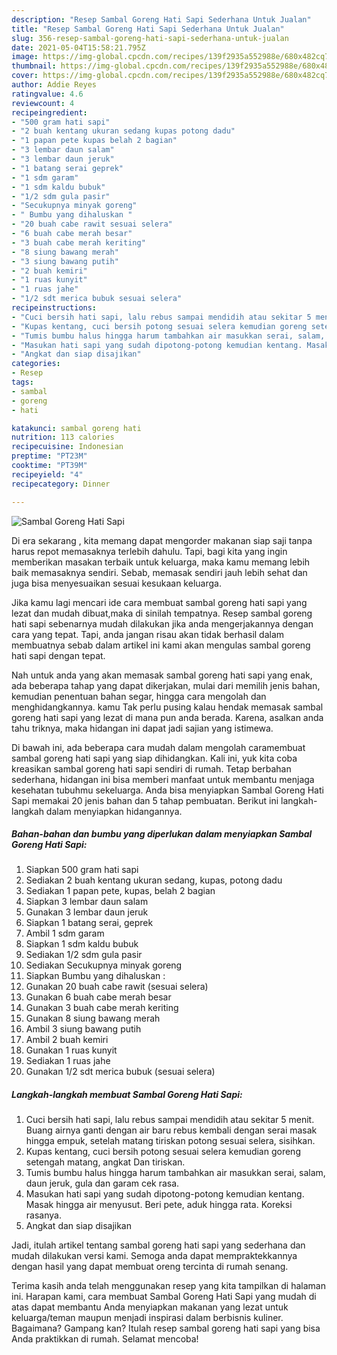 ```yaml
---
description: "Resep Sambal Goreng Hati Sapi Sederhana Untuk Jualan"
title: "Resep Sambal Goreng Hati Sapi Sederhana Untuk Jualan"
slug: 356-resep-sambal-goreng-hati-sapi-sederhana-untuk-jualan
date: 2021-05-04T15:58:21.795Z
image: https://img-global.cpcdn.com/recipes/139f2935a552988e/680x482cq70/sambal-goreng-hati-sapi-foto-resep-utama.jpg
thumbnail: https://img-global.cpcdn.com/recipes/139f2935a552988e/680x482cq70/sambal-goreng-hati-sapi-foto-resep-utama.jpg
cover: https://img-global.cpcdn.com/recipes/139f2935a552988e/680x482cq70/sambal-goreng-hati-sapi-foto-resep-utama.jpg
author: Addie Reyes
ratingvalue: 4.6
reviewcount: 4
recipeingredient:
- "500 gram hati sapi"
- "2 buah kentang ukuran sedang kupas potong dadu"
- "1 papan pete kupas belah 2 bagian"
- "3 lembar daun salam"
- "3 lembar daun jeruk"
- "1 batang serai geprek"
- "1 sdm garam"
- "1 sdm kaldu bubuk"
- "1/2 sdm gula pasir"
- "Secukupnya minyak goreng"
- " Bumbu yang dihaluskan "
- "20 buah cabe rawit sesuai selera"
- "6 buah cabe merah besar"
- "3 buah cabe merah keriting"
- "8 siung bawang merah"
- "3 siung bawang putih"
- "2 buah kemiri"
- "1 ruas kunyit"
- "1 ruas jahe"
- "1/2 sdt merica bubuk sesuai selera"
recipeinstructions:
- "Cuci bersih hati sapi, lalu rebus sampai mendidih atau sekitar 5 menit. Buang airnya ganti dengan air baru rebus kembali dengan serai masak hingga empuk, setelah matang tiriskan potong sesuai selera, sisihkan."
- "Kupas kentang, cuci bersih potong sesuai selera kemudian goreng setengah matang, angkat Dan tiriskan."
- "Tumis bumbu halus hingga harum tambahkan air masukkan serai, salam, daun jeruk, gula dan garam cek rasa."
- "Masukan hati sapi yang sudah dipotong-potong kemudian kentang. Masak hingga air menyusut. Beri pete, aduk hingga rata. Koreksi rasanya."
- "Angkat dan siap disajikan"
categories:
- Resep
tags:
- sambal
- goreng
- hati

katakunci: sambal goreng hati 
nutrition: 113 calories
recipecuisine: Indonesian
preptime: "PT23M"
cooktime: "PT39M"
recipeyield: "4"
recipecategory: Dinner

---
```



![Sambal Goreng Hati Sapi](https://img-global.cpcdn.com/recipes/139f2935a552988e/680x482cq70/sambal-goreng-hati-sapi-foto-resep-utama.jpg)

Di era  sekarang , kita memang dapat mengorder makanan siap saji tanpa harus repot memasaknya terlebih dahulu. Tapi, bagi kita yang ingin memberikan masakan terbaik untuk keluarga, maka kamu memang lebih baik memasaknya sendiri. Sebab, memasak sendiri jauh lebih sehat dan juga bisa menyesuaikan sesuai kesukaan keluarga.

Jika kamu lagi mencari ide cara membuat sambal goreng hati sapi yang lezat dan mudah dibuat,maka di sinilah tempatnya. Resep sambal goreng hati sapi  sebenarnya mudah dilakukan jika anda mengerjakannya dengan cara yang tepat. Tapi, anda jangan risau akan tidak berhasil dalam membuatnya 
sebab dalam artikel ini kami akan mengulas sambal goreng hati sapi dengan tepat.  



Nah untuk anda yang akan memasak sambal goreng hati sapi yang enak, ada beberapa tahap yang dapat dikerjakan, mulai dari memilih jenis bahan, kemudian penentuan bahan segar, hingga cara mengolah dan menghidangkannya. kamu Tak perlu pusing kalau hendak memasak sambal goreng hati sapi yang lezat di mana pun anda berada. Karena, asalkan anda  tahu triknya, maka hidangan ini dapat jadi sajian yang istimewa.

Di bawah ini, ada beberapa cara mudah dalam mengolah caramembuat sambal goreng hati sapi yang siap dihidangkan. Kali ini, yuk kita coba kreasikan sambal goreng hati sapi sendiri di rumah. Tetap berbahan sederhana, hidangan ini bisa memberi manfaat untuk membantu menjaga kesehatan tubuhmu sekeluarga. Anda bisa menyiapkan Sambal Goreng Hati Sapi memakai 20 jenis bahan dan 5 tahap pembuatan. Berikut ini langkah-langkah dalam menyiapkan hidangannya.

<!--inarticleads1-->

##### Bahan-bahan dan bumbu yang diperlukan dalam menyiapkan Sambal Goreng Hati Sapi:

1. Siapkan 500 gram hati sapi
1. Sediakan 2 buah kentang ukuran sedang, kupas, potong dadu
1. Sediakan 1 papan pete, kupas, belah 2 bagian
1. Siapkan 3 lembar daun salam
1. Gunakan 3 lembar daun jeruk
1. Siapkan 1 batang serai, geprek
1. Ambil 1 sdm garam
1. Siapkan 1 sdm kaldu bubuk
1. Sediakan 1/2 sdm gula pasir
1. Sediakan Secukupnya minyak goreng
1. Siapkan  Bumbu yang dihaluskan :
1. Gunakan 20 buah cabe rawit (sesuai selera)
1. Gunakan 6 buah cabe merah besar
1. Gunakan 3 buah cabe merah keriting
1. Gunakan 8 siung bawang merah
1. Ambil 3 siung bawang putih
1. Ambil 2 buah kemiri
1. Gunakan 1 ruas kunyit
1. Sediakan 1 ruas jahe
1. Gunakan 1/2 sdt merica bubuk (sesuai selera)




<!--inarticleads2-->

##### Langkah-langkah membuat Sambal Goreng Hati Sapi:

1. Cuci bersih hati sapi, lalu rebus sampai mendidih atau sekitar 5 menit. Buang airnya ganti dengan air baru rebus kembali dengan serai masak hingga empuk, setelah matang tiriskan potong sesuai selera, sisihkan.
1. Kupas kentang, cuci bersih potong sesuai selera kemudian goreng setengah matang, angkat Dan tiriskan.
1. Tumis bumbu halus hingga harum tambahkan air masukkan serai, salam, daun jeruk, gula dan garam cek rasa.
1. Masukan hati sapi yang sudah dipotong-potong kemudian kentang. Masak hingga air menyusut. Beri pete, aduk hingga rata. Koreksi rasanya.
1. Angkat dan siap disajikan




Jadi, itulah artikel tentang  sambal goreng hati sapi  yang sederhana dan mudah dilakukan versi kami. Semoga anda dapat mempraktekkannya dengan hasil yang dapat membuat oreng tercinta di rumah senang. 

Terima kasih anda telah menggunakan resep yang kita tampilkan di halaman ini. Harapan kami, cara membuat  Sambal Goreng Hati Sapi yang mudah di atas dapat membantu Anda menyiapkan makanan yang lezat untuk keluarga/teman maupun menjadi inspirasi dalam berbisnis kuliner. Bagaimana? Gampang kan? Itulah resep sambal goreng hati sapi yang bisa Anda praktikkan di rumah. Selamat mencoba!

